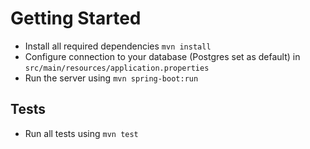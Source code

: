 # Getting Started
- Install all required dependencies `mvn install`
- Configure connection to your database (Postgres set as default) in `src/main/resources/application.properties`
- Run the server using `mvn spring-boot:run`

## Tests
- Run all tests using `mvn test`